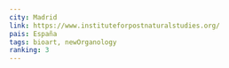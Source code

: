 ```yaml
---
city: Madrid
link: https://www.instituteforpostnaturalstudies.org/
pais: España
tags: bioart, newOrganology
ranking: 3
---
```

